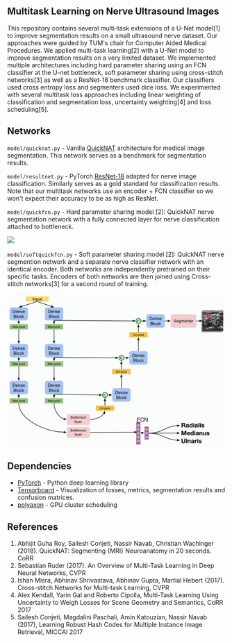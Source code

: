 ## Multitask Learning on Nerve Ultrasound Images

This repository contains several multi-task extensions of a U-Net model[1] to improve segmentation results on a small ultrasound nerve dataset. Our approaches were guided by TUM's chair for Computer Aided Medical Procedures. We applied multi-task learning[2] with a U-Net model to improve segmentation results on a very limited dataset. We implemented multiple architectures including hard parameter sharing using an FCN classifier at the U-net bottleneck, soft parameter sharing using cross-stitch networks[3] as well as a ResNet-18 benchmark classifier. Our classifiers used cross entropy loss and segmenters used dice loss. We experimented with several multitask loss approaches including linear weighting of classification and segmentation loss, uncertainty weighting[4] and loss scheduling[5].

## Networks

`model/quicknat.py` - Vanilla [QuickNAT](https://github.com/ai-med/QuickNATv2) architecture for medical image segmentation. This network serves as a benchmark for segmentation results.

`model/resultnet.py` - PyTorch [ResNet-18](https://github.com/pytorch/vision/blob/master/torchvision/models/resnet.py) adapted for nerve image classification. Similarly serves as a gold standard for classification results. Note that our multitask networks use an encoder + FCN classifier so we won't expect their accuracy to be as high as ResNet.

`model/quickfcn.py` - Hard parameter sharing model [2]: QuickNAT nerve segmentation network with a fully connected layer for nerve classification attached to bottleneck.

<img height="430" src="docs/pictures/hard-param-graphic.pngf">

`model/softquickfcn.py` - Soft parameter sharing model [2]: QuickNAT nerve segmention network and a separate nerve classifier network with an identical encoder. Both networks are independently pretrained on their specific tasks. Encoders of both networks are then joined using Cross-stitch networks[3] for a second round of training.

![](docs/pictures/soft-param-graphic.gif)

## Dependencies

* [PyTorch](https://github.com/pytorch/pytorch) - Python deep learning library
* [Tensorboard](https://github.com/tensorflow/tensorboard) - Visualization of losses, metrics, segmentation results and confusion matrices.
* [polyaxon](https://github.com/polyaxon/polyaxon) - GPU cluster scheduling

## References

1. Abhijit Guha Roy, Sailesh Conjeti, Nassir Navab, Christian Wachinger  (2018). QuickNAT: Segmenting {MRI} Neuroanatomy in 20 seconds. CoRR
2. Sebastian Ruder (2017). An Overview of Multi-Task Learning in Deep Neural Networks, CVPR
3. Ishan Misra, Abhinav Shrivastava, Abhinav Gupta, Martial Hebert (2017). Cross-stitch Networks for Multi-task Learning, CVPR
4. Alex Kendall, Yarin Gal and Roberto Cipolla, Multi-Task Learning Using Uncertainty to Weigh Losses for Scene Geometry and Semantics, CoRR 2017
5. Sailesh Conjeti, Magdalini Paschali, Amin Katouzian, Nassir Navab (2017), Learning Robust Hash Codes for Multiple Instance Image Retrieval, MICCAI 2017